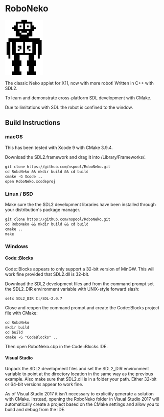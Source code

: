# RoboNeko

![Screenshot](logo.png?raw=true "Screenshot showing a happy Robit")

The classic Neko applet for X11, now with more robot! Written in C++ with SDL2.

To learn and demonstrate cross-platform SDL development with CMake.

Due to limitations with SDL the robot is confined to the window.

## Build Instructions

### macOS

This has been tested with Xcode 9 with CMake 3.9.4.

Download the SDL2.framework and drag it into /Library/Frameworks/.

    git clone https://github.com/nspool/RoboNeko.git
    cd RoboNeko && mkdir build && cd build
    cmake -G Xcode ..
    open RoboNeko.xcodeproj

### Linux / BSD

Make sure the the SDL2 development libraries have been installed through your distribution's package manager.

    git clone https://github.com/nspool/RoboNeko.git
    cd RoboNeko && mkdir build && cd build
    cmake ..
    make

### Windows

#### Code::Blocks

Code::Blocks appears to only support a 32-bit version of MinGW. This will work fine provided that SDL2.dll is 32-bit.

Download the SDL2 development files and from the command prompt set the SDL2_DIR environment variable with UNIX-style forward slash:

    setx SDL2_DIR C:/SDL-2.0.7

Close and reopen the command prompt and create the Code::Blocks project file with CMake:

    cd RoboNeko
    mkdir build
    cd build
    cmake -G "CodeBlocks" ..

Then open RoboNeko.cbp in the Code::Blocks IDE.

#### Visual Studio

Unpack the SDL2 development files and set the SDL2_DIR environment variable to point at the directory location in the same way as the previous example. Also make sure that SDL2.dll is in a folder your path. Either 32-bit or 64-bit versions appear to work fine.

As of Visual Studio 2017 it isn't necessary to explicitly generate a solution with CMake. Instead, opening the RoboNeko folder in Visual Studio 2017 will automatically create a project based on the CMake settings and allow you to build and debug from the IDE.

